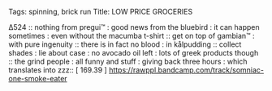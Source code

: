 Tags: spinning, brick run
Title: LOW PRICE GROCERIES
  
∆524 :: nothing from pregui™ : good news from the bluebird : it can happen sometimes : even without the macumba t-shirt :: get on top of gambian™ : with pure ingenuity :: there is in fact no blood : in kålpudding :: collect shades : lie about case : no avocado oil left : lots of greek products though :: the grind people : all funny and stuff : giving back three hours : which translates into zzz:: 
[ 169.39 ]
<https://rawppl.bandcamp.com/track/somniac-one-smoke-eater>  
